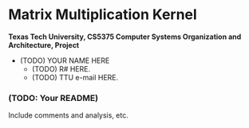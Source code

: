 Matrix Multiplication Kernel
======================

**Texas Tech University, CS5375 Computer Systems Organization and Architecture, Project**

* (TODO) YOUR NAME HERE
  * (TODO) R# HERE.
  * (TODO) TTU e-mail HERE.

### (TODO: Your README)

Include comments and analysis, etc.
